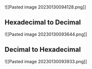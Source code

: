 ![[Pasted image 20230130094128.png]]

## Hexadecimal to Decimal

![[Pasted image 20230130093644.png]]
## Decimal to Hexadecimal
![[Pasted image 20230130093933.png]]